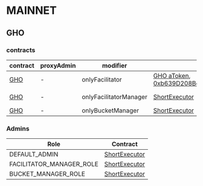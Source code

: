 # MAINNET 
## GHO 
### contracts
| contract |proxyAdmin |modifier |permission owner |functions |
|----------|----------|----------|----------|----------|
|  [GHO](https://etherscan.io/address/0x54586bE62E3c3580375aE3723C145253060Ca0C2) |  - |  onlyFacilitator |  [GHO aToken](https://etherscan.io/address/0x00907f9921424583e7ffBfEdf84F92B7B2Be4977), [0xb639D208Bcf0589D54FaC24E655C79EC529762B8](https://etherscan.io/address/0xb639D208Bcf0589D54FaC24E655C79EC529762B8) |  mint, burn | |--------|--------|--------|--------|--------|
|  [GHO](https://etherscan.io/address/0x54586bE62E3c3580375aE3723C145253060Ca0C2) |  - |  onlyFacilitatorManager |  [ShortExecutor](https://etherscan.io/address/0xEE56e2B3D491590B5b31738cC34d5232F378a8D5) |  addFacilitator, removeFacilitator | |--------|--------|--------|--------|--------|
|  [GHO](https://etherscan.io/address/0x54586bE62E3c3580375aE3723C145253060Ca0C2) |  - |  onlyBucketManager |  [ShortExecutor](https://etherscan.io/address/0xEE56e2B3D491590B5b31738cC34d5232F378a8D5) |  setFacilitatorBucketCapacity | |--------|--------|--------|--------|--------|

### Admins 
| Role |Contract |
|----------|----------|
|  DEFAULT_ADMIN |  [ShortExecutor](https://etherscan.io/address/0xEE56e2B3D491590B5b31738cC34d5232F378a8D5) | |--------|--------|
|  FACILITATOR_MANAGER_ROLE |  [ShortExecutor](https://etherscan.io/address/0xEE56e2B3D491590B5b31738cC34d5232F378a8D5) | |--------|--------|
|  BUCKET_MANAGER_ROLE |  [ShortExecutor](https://etherscan.io/address/0xEE56e2B3D491590B5b31738cC34d5232F378a8D5) | |--------|--------|

